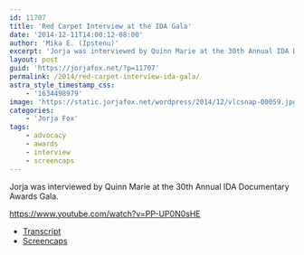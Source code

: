 ```yaml
---
id: 11707
title: 'Red Carpet Interview at the IDA Gala'
date: '2014-12-11T14:00:12-08:00'
author: 'Mika E. (Ipstenu)'
excerpt: 'Jorja was interviewed by Quinn Marie at the 30th Annual IDA Documentary Awards Gala.'
layout: post
guid: 'https://jorjafox.net/?p=11707'
permalink: /2014/red-carpet-interview-ida-gala/
astra_style_timestamp_css:
    - '1634498979'
image: 'https://static.jorjafox.net/wordpress/2014/12/vlcsnap-00059.jpg'
categories:
    - 'Jorja Fox'
tags:
    - advocacy
    - awards
    - interview
    - screencaps
---
```


Jorja was interviewed by Quinn Marie at the 30th Annual IDA Documentary Awards Gala.

https://www.youtube.com/watch?v=PP-UP0N0sHE
<ul>
	<li><a href="https://jorjafox.net/wiki/RedCarpetReport_TV_(05_December_2014)">Transcript</a></li>
	<li><a href="https://jorjafox.net/gallery/awards/sc/20141205-ida/">Screencaps</a></li>
</ul>